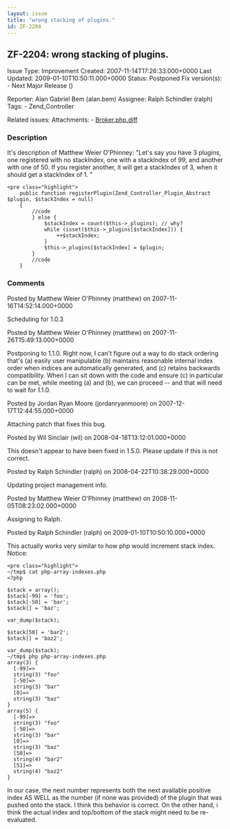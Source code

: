 ```yaml
---
layout: issue
title: "wrong stacking of plugins."
id: ZF-2204
---
```


ZF-2204: wrong stacking of plugins.
-----------------------------------

 Issue Type: Improvement Created: 2007-11-14T17:26:33.000+0000 Last Updated: 2009-01-10T10:50:11.000+0000 Status: Postponed Fix version(s): - Next Major Release ()
 
 Reporter:  Alan Gabriel Bem (alan.bem)  Assignee:  Ralph Schindler (ralph)  Tags: - Zend\_Controller
 
 Related issues: 
 Attachments: - [Broker.php.diff](/issues/secure/attachment/10994/Broker.php.diff)
 
### Description

It's description of Matthew Weier O'Phinney: "Let's say you have 3 plugins, one registered with no stackIndex, one with a stackIndex of 99, and another with one of 50. If you register another, it will get a stackIndex of 3, when it should get a stackIndex of 1. "

 
    <pre class="highlight">
        public function registerPlugin(Zend_Controller_Plugin_Abstract $plugin, $stackIndex = null)
        {
            //code
            } else {
                $stackIndex = count($this->_plugins); // why?
                while (isset($this->_plugins[$stackIndex])) {
                    ++$stackIndex;
                }
                $this->_plugins[$stackIndex] = $plugin;
            }
            //code
        }


 

 

### Comments

Posted by Matthew Weier O'Phinney (matthew) on 2007-11-16T14:52:14.000+0000

Scheduling for 1.0.3

 

 

Posted by Matthew Weier O'Phinney (matthew) on 2007-11-26T15:49:13.000+0000

Postponing to 1.1.0. Right now, I can't figure out a way to do stack ordering that's (a) easily user manipulable (b) maintains reasonable internal index order when indices are automatically generated, and (c) retains backwards compatibility. When I can sit down with the code and ensure (c) in particular can be met, while meeting (a) and (b), we can proceed -- and that will need to wait for 1.1.0.

 

 

Posted by Jordan Ryan Moore (jordanryanmoore) on 2007-12-17T12:44:55.000+0000

Attaching patch that fixes this bug.

 

 

Posted by Wil Sinclair (wil) on 2008-04-18T13:12:01.000+0000

This doesn't appear to have been fixed in 1.5.0. Please update if this is not correct.

 

 

Posted by Ralph Schindler (ralph) on 2008-04-22T10:38:29.000+0000

Updating project management info.

 

 

Posted by Matthew Weier O'Phinney (matthew) on 2008-11-05T08:23:02.000+0000

Assigning to Ralph.

 

 

Posted by Ralph Schindler (ralph) on 2009-01-10T10:50:10.000+0000

This actually works very similar to how php would increment stack index. Notice:

 
    <pre class="highlight">
    ~/tmp$ cat php-array-indexes.php 
    <?php
    
    $stack = array();
    $stack[-99] = 'foo';
    $stack[-50] = 'bar';
    $stack[] = 'baz';
    
    var_dump($stack);
    
    $stack[50] = 'bar2';
    $stack[] = 'baz2';
    
    var_dump($stack);
    ~/tmp$ php php-array-indexes.php 
    array(3) {
      [-99]=>
      string(3) "foo"
      [-50]=>
      string(3) "bar"
      [0]=>
      string(3) "baz"
    }
    array(5) {
      [-99]=>
      string(3) "foo"
      [-50]=>
      string(3) "bar"
      [0]=>
      string(3) "baz"
      [50]=>
      string(4) "bar2"
      [51]=>
      string(4) "baz2"
    }


In our case, the next number represents both the next available positive index AS WELL as the number (if none was provided) of the plugin that was pushed onto the stack. I think this behavior is correct. On the other hand, i think the actual index and top/bottom of the stack might need to be re-evaluated.

 

 